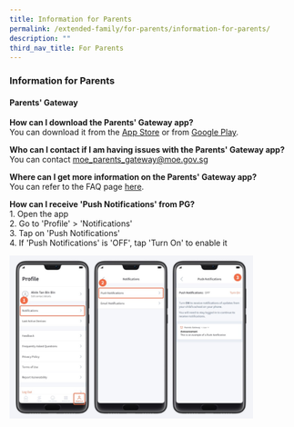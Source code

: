 ```yaml
---
title: Information for Parents
permalink: /extended-family/for-parents/information-for-parents/
description: ""
third_nav_title: For Parents
---
```

### **Information for Parents**
#### **Parents' Gateway**
**How can I download the Parents' Gateway app?**<br>
You can download it from the [App Store](https://itunes.apple.com/sg/app/parents-gateway/id1267198708) or from [Google Play](https://play.google.com/store/apps/details?id=com.moe.pgp).

**Who can I contact if I am having issues with the Parents' Gateway app?**<br>
You can contact [moe\_parents\_gateway@moe.gov.sg](https://teckgheepri.moe.edu.sg/extended-family/for-parents/mailto=moe_parents_gateway@moe.gov.sg)

**Where can I get more information on the Parents' Gateway app?**<br>
You can refer to the FAQ page [here](https://pg.moe.edu.sg/faq).

**How can I receive 'Push Notifications' from PG?**<br>
1\.  Open the app<br>
2\.  Go to 'Profile' > 'Notifications'<br>
3\.  Tap on 'Push Notifications'<br>
4\.  If 'Push Notifications' is 'OFF', tap 'Turn On' to enable it

<img src="/images/pushnotification.jpg" style="width:85%">
